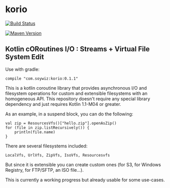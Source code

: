 # korio

[![Build Status](https://travis-ci.org/soywiz/korio.svg?branch=master)](https://travis-ci.org/soywiz/korio)

[![Maven Version](https://img.shields.io/github/tag/soywiz/korio.svg?style=flat&label=maven)](http://search.maven.org/#search%7Cga%7C1%7Ca%3A%22korio%22)

## Kotlin cORoutines I/O : Streams + Virtual File System Edit

Use with gradle:

```
compile "com.soywiz:korio:0.1.1"
```

This is a kotlin coroutine library that provides asynchronous I/O and filesystem operations for custom and extensible
filesystems with an homogeneous API. This repository doesn't require any special library dependency and just
requires Kotlin 1.1-M04 or greater.

As an example, in a suspend block, you can do the following:

```
val zip = ResourcesVfs()["hello.zip"].openAsZip()
for (file in zip.listRecursively()) {
    println(file.name)
}
```

There are several filesystems included:

```
LocalVfs, UrlVfs, ZipVfs, IsoVfs, Resourcesvfs
```

But since it is extensible you can create custom ones (for S3, for Windows Registry, for FTP/SFTP, an ISO file...).

This is currently a working progress but already usable for some use-cases.